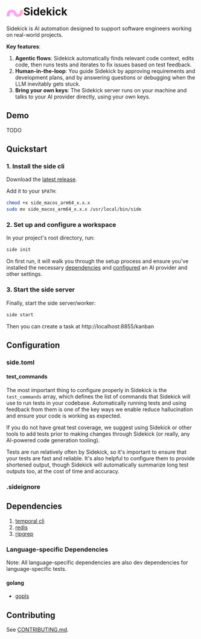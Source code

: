 
<h1>
  <img src="frontend/public/android-chrome-512x512.png" alt="Sidekick Logo" height="45" align="left">
  Sidekick
</h1>


Sidekick is AI automation designed to support software engineers working on
real-world projects.

**Key features**:

1. **Agentic flows**: Sidekick automatically finds relevant code context, edits
   code, then runs tests and iterates to fix issues based on test feedback.
2. **Human-in-the-loop**: You guide Sidekick by approving requirements and
   development plans, and by answering questions or debugging when the LLM
   inevitably gets stuck.
3. **Bring your own keys**: The Sidekick server runs on your machine and talks
   to your AI provider directly, using your own keys.

## Demo

TODO

## Quickstart

### 1. Install the side cli

Download the [latest release](https://github.com/org-sidedev/sidekick/releases).

Add it to your `$PATH`:

```sh
chmod +x side_macos_arm64_x.x.x
sudo mv side_macos_arm64_x.x.x /usr/local/bin/side
```

### 2. Set up and configure a workspace

In your project's root directory, run:

```sh
side init
```

On first run, it will walk you through the setup process and ensure you've
installed the necessary [dependencies](#dependencies) and
[configured](#configuration) an AI provider and other settings.

### 3. Start the side server

Finally, start the side server/worker:

```sh
side start
```

Then you can create a task at http://localhost:8855/kanban

## Configuration

### side.toml

#### test_commands

The most important thing to configure properly in Sidekick is the
`test_commands` array, which defines the list of commands that Sidekick will use
to run tests in your codebase. Automatically running tests and using feedback
from them is one of the key ways we enable reduce hallucination and ensure your
code is working as expected.

If you do not have great test coverage, we suggest using Sidekick or other tools
to add tests prior to making changes through Sidekick (or really, any AI-powered
code generation tooling).

Tests are run relatively often by Sidekick, so it's important to ensure that
your tests are fast and reliable. It's also helpful to configure them to provide
shortened output, though Sidekick will automatically summarize long test outputs
too, at the cost of time and accuracy.

<!-- TODO /gen document check_commands, autofix_commands, mission etc -->

<!-- TODO /gen document LLM and Embedding configuration in the workspace config -->

### .sideignore

<!-- TODO /gen how and when to use the .sideignore file -->

## Dependencies 

1. [temporal cli](https://docs.temporal.io/cli#installation)
2. [redis](https://redis.io/docs/install/install-redis/)
3. [ripgrep](https://github.com/BurntSushi/ripgrep?tab=readme-ov-file#installation)

<!-- TODO /gen-->

### Language-specific Dependencies

Note: All language-specific dependencies are also dev dependencies for language-specific tests.

#### golang

- [gopls](https://github.com/golang/tools/blob/master/gopls/README.md#installation)

## Contributing

See [CONTRIBUTING.md](CONTRIBUTING.md).
